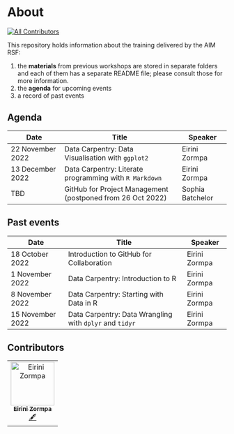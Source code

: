 # About
<!-- ALL-CONTRIBUTORS-BADGE:START - Do not remove or modify this section -->
[![All Contributors](https://img.shields.io/badge/all_contributors-1-orange.svg?style=flat-square)](#contributors-)
<!-- ALL-CONTRIBUTORS-BADGE:END -->

This repository holds information about the training delivered by the AIM RSF:
1. the **materials** from previous workshops are stored in separate folders and each of them has a separate README file; please consult those for more information.
2. the **agenda** for upcoming events
3. a record of past events

## Agenda

| Date              | Title                                                      | Speaker          |
| ------------------| -----------------------------------------------------------|------------------|
| 22 November 2022  | Data Carpentry: Data Visualisation with `ggplot2`          | Eirini Zormpa    |
| 13 December 2022  | Data Carpentry: Literate programming with `R Markdown`     | Eirini Zormpa    |
| TBD               | GitHub for Project Management (postponed from 26 Oct 2022) | Sophia Batchelor |

## Past events

| Date              | Title                                                   | Speaker          |
| ------------------| ------------------------------------------------------- |------------------|
| 18 October 2022   | Introduction to GitHub for Collaboration                | Eirini Zormpa    |
| 1 November 2022   | Data Carpentry: Introduction to R                       | Eirini Zormpa    |
| 8 November 2022   | Data Carpentry: Starting with Data in R                 | Eirini Zormpa    |
| 15 November 2022  | Data Carpentry: Data Wrangling with `dplyr` and `tidyr`    | Eirini Zormpa    |

## Contributors

<!-- ALL-CONTRIBUTORS-LIST:START - Do not remove or modify this section -->
<!-- prettier-ignore-start -->
<!-- markdownlint-disable -->
<table>
  <tbody>
    <tr>
      <td align="center"><a href="https://github.com/eirini-zormpa"><img src="https://avatars.githubusercontent.com/u/30151074?v=4?s=100" width="100px;" alt="Eirini Zormpa"/><br /><sub><b>Eirini Zormpa</b></sub></a><br /><a href="#content-eirini-zormpa" title="Content">🖋</a></td>
    </tr>
  </tbody>
</table>

<!-- markdownlint-restore -->
<!-- prettier-ignore-end -->

<!-- ALL-CONTRIBUTORS-LIST:END -->
<!-- prettier-ignore-start -->
<!-- markdownlint-disable -->

<!-- markdownlint-restore -->
<!-- prettier-ignore-end -->

<!-- ALL-CONTRIBUTORS-LIST:END -->
